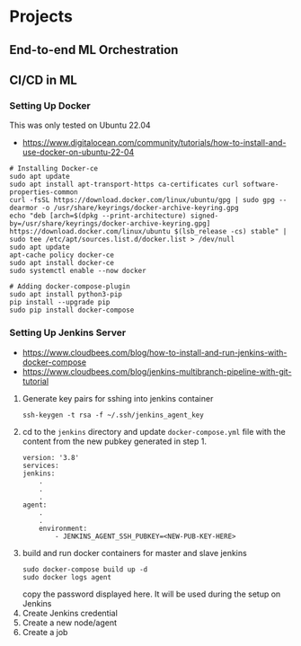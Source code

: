 # Projects

## End-to-end ML Orchestration
## CI/CD in ML
### Setting Up Docker
This was only tested on Ubuntu 22.04
- https://www.digitalocean.com/community/tutorials/how-to-install-and-use-docker-on-ubuntu-22-04

```
# Installing Docker-ce
sudo apt update
sudo apt install apt-transport-https ca-certificates curl software-properties-common
curl -fsSL https://download.docker.com/linux/ubuntu/gpg | sudo gpg --dearmor -o /usr/share/keyrings/docker-archive-keyring.gpg
echo "deb [arch=$(dpkg --print-architecture) signed-by=/usr/share/keyrings/docker-archive-keyring.gpg] https://download.docker.com/linux/ubuntu $(lsb_release -cs) stable" | sudo tee /etc/apt/sources.list.d/docker.list > /dev/null
sudo apt update
apt-cache policy docker-ce
sudo apt install docker-ce
sudo systemctl enable --now docker

# Adding docker-compose-plugin
sudo apt install python3-pip
pip install --upgrade pip
sudo pip install docker-compose
```

### Setting Up Jenkins Server
- https://www.cloudbees.com/blog/how-to-install-and-run-jenkins-with-docker-compose
- https://www.cloudbees.com/blog/jenkins-multibranch-pipeline-with-git-tutorial

1. Generate key pairs for sshing into jenkins container
    ```
    ssh-keygen -t rsa -f ~/.ssh/jenkins_agent_key
    ```
2. cd to the `jenkins` directory and update `docker-compose.yml` file with the content from the new pubkey generated in step 1.
    ```
    version: '3.8'
    services:
    jenkins:
        .
        .
        .
    agent:
        .
        .
        environment:
            - JENKINS_AGENT_SSH_PUBKEY=<NEW-PUB-KEY-HERE>

    ```
3. build and run docker containers for master and slave jenkins
    ```
    sudo docker-compose build up -d
    sudo docker logs agent
    ```
    copy the password displayed here. It will be used during the setup on Jenkins
4. Create Jenkins credential
5. Create a new node/agent
6. Create a job
